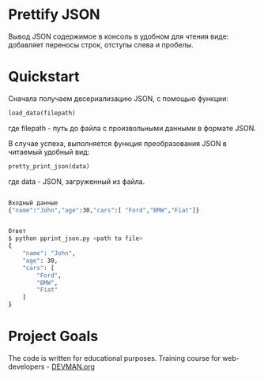 # Prettify JSON

Вывод JSON содержимое в консоль в удобном для чтения виде: добавляет переносы строк, отступы слева и пробелы.

# Quickstart

Сначала получаем десериализацию JSON, с помощью функции:
```python
load_data(filepath)
```
где
  filepath - путь до файла с произвольными данными в формате JSON.

В случае успеха, выполняется функция преобразования JSON в читаемый удобный вид:
```python
pretty_print_json(data)
```
где
  data - JSON, загруженный из файла.


```bash

Входный данные
{"name":"John","age":30,"cars":[ "Ford","BMW","Fiat"]}
```

```bash

Ответ
$ python pprint_json.py <path to file>
{
    "name": "John",
    "age": 30,
    "cars": [
        "Ford",
        "BMW",
        "Fiat"
    ]
}
```

# Project Goals

The code is written for educational purposes. Training course for web-developers - [DEVMAN.org](https://devman.org)
